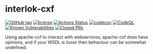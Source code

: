 # interlok-cxf

[![GitHub tag](https://img.shields.io/github/tag/adaptris/interlok-cxf.svg)](https://github.com/adaptris/interlok-cxf/tags)
[![license](https://img.shields.io/github/license/adaptris/interlok-cxf.svg)](https://github.com/adaptris/interlok-cxf/blob/develop/LICENSE)
[![Actions Status](https://github.com/adaptris/interlok-cxf/actions/workflows/gradle-publish.yml/badge.svg)](https://github.com/adaptris/interlok-cxf/actions)
[![codecov](https://codecov.io/gh/adaptris/interlok-cxf/branch/develop/graph/badge.svg)](https://codecov.io/gh/adaptris/interlok-cxf)
[![CodeQL](https://github.com/adaptris/interlok-cxf/workflows/CodeQL/badge.svg)](https://github.com/adaptris/interlok-cxf/security/code-scanning)
[![Known Vulnerabilities](https://snyk.io/test/github/adaptris/interlok-cxf/badge.svg?targetFile=build.gradle)](https://snyk.io/test/github/adaptris/interlok-cxf?targetFile=build.gradle)
[![Closed PRs](https://img.shields.io/github/issues-pr-closed/adaptris/interlok-cxf)](https://github.com/adaptris/interlok-cxf/pulls?q=is%3Apr+is%3Aclosed)

Using apache-cxf to interact with webservices; apache-cxf does have opinions, and if your WSDL is _loose_ then behaviour can be somewhat undefined.
